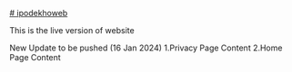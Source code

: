 [# ipodekhoweb](https://ipodekho.com/)

This is the live version of website 

New Update to be pushed (16 Jan 2024)
1.Privacy Page Content
2.Home Page Content 
